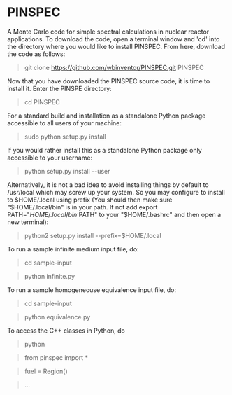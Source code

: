 PINSPEC
=======

A Monte Carlo code for simple spectral calculations in nuclear reactor applications. To download the code, open
a terminal window and 'cd' into the directory where you would like to install PINSPEC. From here, download the code
as follows:

   > git clone https://github.com/wbinventor/PINSPEC.git PINSPEC
   
Now that you have downloaded the PINSPEC source code, it is time to install it. Enter the PINSPE directory:

   > cd PINSPEC

For a standard build and installation as a standalone Python package accessible to all users of your machine:

   > sudo python setup.py install
   
If you would rather install this as a standalone Python package only accessible to your username:

   > python setup.py install --user

Alternatively, it is not a bad idea to avoid installing things by default to /usr/local which may screw up your system. So you may configure to install to $HOME/.local using prefix (You should then make sure "$HOME/.local/bin" is in your path. If not add export PATH="$HOME/.local/bin:$PATH" to your "$HOME/.bashrc" and then open a new terminal): 

   > python2 setup.py install --prefix=$HOME/.local

To run a sample infinite medium input file, do: 

   > cd sample-input

   > python infinite.py

To run a sample homogeneouse equivalence input file, do: 

   > cd sample-input

   > python equivalence.py

To access the C++ classes in Python, do

   > python

   > from pinspec import *

   > fuel = Region()

   > ...
